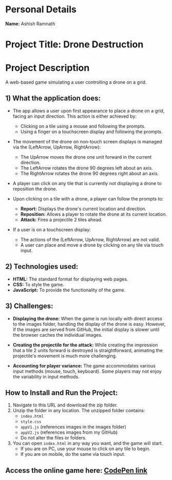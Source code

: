 # Personal Details
**Name:** Ashish Ramnath

# Project Title: Drone Destruction

# Project Description
A web-based game simulating a user controlling a drone on a grid.

## 1) What the application does:
- The app allows a user upon first appearance to place a drone on a grid, facing an input direction. This action is either achieved by:
  - Clicking on a tile using a mouse and following the prompts.
  - Using a finger on a touchscreen display and following the prompts.
  
- The movement of the drone on non-touch screen displays is managed via the (LeftArrow, UpArrow, RightArrow):
  - The UpArrow moves the drone one unit forward in the current direction.
  - The LeftArrow rotates the drone 90 degrees left about an axis.
  - The RightArrow rotates the drone 90 degrees right about an axis.
  
- A player can click on any tile that is currently not displaying a drone to reposition the drone.
- Upon clicking on a tile with a drone, a player can follow the prompts to:
  - **Report:** Displays the drone's current location and direction.
  - **Reposition:** Allows a player to rotate the drone at its current location.
  - **Attack:** Fires a projectile 2 tiles ahead.

- If a user is on a touchscreen display:
  - The actions of the (LeftArrow, UpArrow, RightArrow) are not valid.
  - A user can place and move a drone by clicking on any tile via touch input.

## 2) Technologies used:
- **HTML:** The standard format for displaying web pages.
- **CSS:** To style the game.
- **JavaScript:** To provide the functionality of the game.

## 3) Challenges:
- **Displaying the drone:** When the game is run locally with direct access to the images folder, handling the display of the drone is easy. However, if the images are served from GitHub, the initial display is slower until the browser caches the individual images.
  
- **Creating the projectile for the attack:** While creating the impression that a tile 2 units forward is destroyed is straightforward, animating the projectile's movement is much more challenging.
  
- **Accounting for player variance:** The game accommodates various input methods (mouse, touch, keyboard). Some players may not enjoy the variability in input methods.

## How to Install and Run the Project:
1. Navigate to this URL and download the zip folder.
2. Unzip the folder in any location. The unzipped folder contains:
   - `index.html`
   - `style.css`
   - `appV1.js` (references images in the images folder)
   - `appV2.js` (references images from my GitHub)
   - Do not alter the files or folders.
3. You can open `index.html` in any way you want, and the game will start.
   - If you are on PC, use your mouse to click on any tile to begin.
   - If you are on mobile, do the same via touch input.

## Access the online game here: [CodePen link](<insert_your_codepen_link_here>)
